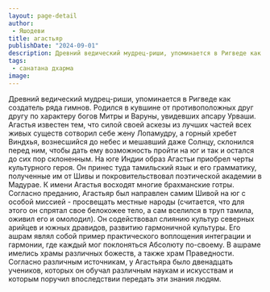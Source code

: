 ```yaml
---
layout: page-detail
author:
 - Яшодеви
title: агастьяр
publishDate: "2024-09-01"
description: Древний ведический мудрец-риши, упоминается в Ригведе как создатель ряда гимнов. Родился в кувшине от противоположных друг другу по характеру богов Митры и Варуны, увидевших апсару Урваши. Агастья известен тем, что силой своей аскезы из лучших частей всех живых существ сотворил себе жену Лопамудру, а горный хребет Виндхья, вознесшийся до небес и мешавший даже Солнцу, склонился перед ним, чтобы дать ему возможность пройти на юг и так и остался до сих пор склоненным. На юге Индии образ Агастьи приобрел черты культурного героя. Он принес туда тамильский язык и его грамматику, полученные им от Шивы и покровительствовал поэтической академии в Мадурае. К имени Агастья восходят многие брахманские готры.
tags:
 - санатана дхарма
image: 
---
```


Древний ведический мудрец-риши, упоминается в Ригведе как создатель ряда гимнов. Родился в кувшине от противоположных друг другу по характеру богов Митры и Варуны, увидевших апсару Урваши. Агастья известен тем, что силой своей аскезы из лучших частей всех живых существ сотворил себе жену Лопамудру, а горный хребет Виндхья, вознесшийся до небес и мешавший даже Солнцу, склонился перед ним, чтобы дать ему возможность пройти на юг и так и остался до сих пор склоненным. На юге Индии образ Агастьи приобрел черты культурного героя. Он принес туда тамильский язык и его грамматику, полученные им от Шивы и покровительствовал поэтической академии в Мадурае. К имени Агастья восходят многие брахманские готры.
Согласно преданию, Агастьяр был направлен самим Шивой на юг с особой миссией - просвещать местные народы (считается, что для этого он спрятал свое белокожее тело, а сам вселился в труп тамила, оживил его и омолодил). Он содействовал слиянию культур северных арийцев и южных дравидов, развитию гармоничной культуры. Его ашрам являл собой пример практического воплощения интеграции и гармонии, где каждый мог поклоняться Абсолюту по-своему. В ашраме имелись храмы различных божеств, а также храм Праведности. Согласно различным источникам, у Агастьяра было двенадцать учеников, которых он обучал различным наукам и искусствам и которым поручил впоследствии передать эти знания людям.

